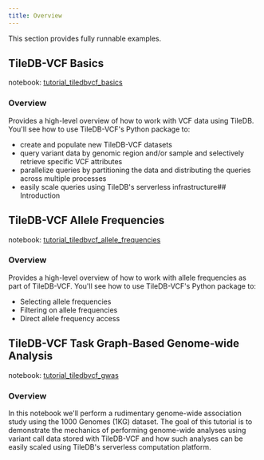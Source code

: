 ```yaml
---
title: Overview
---
```


This section provides fully runnable examples.

## TileDB-VCF Basics

notebook: [tutorial_tiledbvcf_basics](https://cloud.tiledb.com/notebooks/details/TileDB-Inc/337a0fd0-7f10-446f-b4a3-e924f7d3c209/preview)

### Overview

Provides a high-level overview of how to work with VCF data using TileDB. You'll see how to use TileDB-VCF's Python package to:

* create and populate new TileDB-VCF datasets
* query variant data by genomic region and/or sample and selectively retrieve specific VCF attributes
* parallelize queries by partitioning the data and distributing the queries across multiple processes
* easily scale queries using TileDB's serverless infrastructure## Introduction


## TileDB-VCF Allele Frequencies

notebook: [tutorial_tiledbvcf_allele_frequencies](https://cloud.tiledb.com/notebooks/details/TileDB-Inc/3e07f857-12dc-4004-a103-6eaf5058c41c/preview)

### Overview

Provides a high-level overview of how to work with allele frequencies as part of TileDB-VCF. You'll see how to use TileDB-VCF's Python package to:

* Selecting allele frequencies
* Filtering on allele frequencies
* Direct allele frequency access


## TileDB-VCF Task Graph-Based Genome-wide Analysis

notebook: [tutorial_tiledbvcf_gwas](https://cloud.tiledb.com/notebooks/details/TileDB-Inc/e637f616-a541-4167-a0b3-45ef7277042c/preview)

### Overview

In this notebook we'll perform a rudimentary genome-wide association study using the 1000 Genomes (1KG) dataset. The goal of this tutorial is to demonstrate the mechanics of performing genome-wide analyses using variant call data stored with TileDB-VCF and how such analyses can be easily scaled using TileDB's serverless computation platform.
